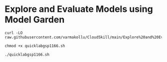 # Explore and Evaluate Models using Model Garden


```
curl -LO raw.githubusercontent.com/varmakollu/CloudSkill/main/Explore%20and%20Evaluate%20Models%20using%20Model%20Garden/quicklabgsp1166.sh

chmod +x quicklabgsp1166.sh

./quicklabgsp1166.sh

```
